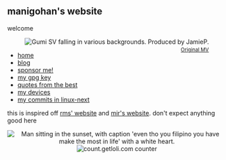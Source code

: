 <!-- All the code here (excluding matcha.css and Inter) are licensed under LGPL-2.1.-->
<link rel="stylesheet" href="https://matcha.mizu.sh/matcha.css">
<link rel="stylesheet" href="style.css">
<link rel="preconnect" href="https://rsms.me/">
<link rel="stylesheet" href="https://rsms.me/inter/inter.css">
<title>manigohan's website</title>
<meta content="manigohan's website" property="og:title" />

## manigohan's website

welcome
<!---->
<div style="text-align: center;">
  <div style="display: inline-block; position: relative;">
    <img src="iwishthaticouldfall.GIF" alt="Gumi SV falling in various backgrounds. Produced by JamieP.">
    <br>
    <small>
      <span style="position: absolute; right: 0; bottom: -1.5em; color: gray;">
        <a href="https://www.youtube.com/watch?v=FftLImzl1-k">Original MV</a>
      </span>
    </small>
  </div>
</div>

<!-- All the content below are licensed under CC-BY-NC-SA-1.0. -->

- [home](#)
- [blog](/blog/)
- [sponsor me!](/liberapay/)
- [my gpg key](/gpg-key-manigohan-at-national-dot-shitposting-dot-agency-2025-07-16.txt)
- [quotes from the best](/quotes/)
- [my devices](/devices/)
- [my commits in linux-next](https://git.kernel.org/pub/scm/linux/kernel/git/next/linux-next.git/log/?qt=author&q=Gabriel+Gonzales)

this is inspired off [rms' website](https://stallman.org) and [mir's website](https://marq42.xyz). don't expect anything good here

<div style="text-align: center;">
    <img src="IMG_8615.webp" alt="Man sitting in the sunset, with caption 'even tho you filipino you have make the most in life' with a white heart."/>
    <img src="https://count.getloli.com/@manigohan?name=manigohan&theme=rule34&padding=7&offset=0&align=top&scale=1&pixelated=1&darkmode=auto" alt="count.getloli.com counter"/>
</div>
